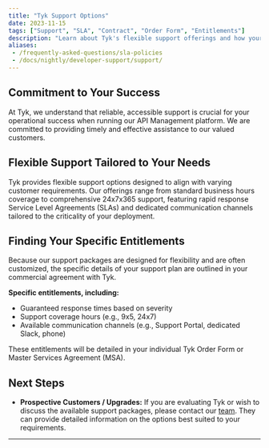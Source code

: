 ```yaml
---
title: "Tyk Support Options"
date: 2023-11-15
tags: ["Support", "SLA", "Contract", "Order Form", "Entitlements"]
description: "Learn about Tyk's flexible support offerings and how your specific entitlements are defined."
aliases:
 - /frequently-asked-questions/sla-policies
 - /docs/nightly/developer-support/support/
---
```


## Commitment to Your Success

At Tyk, we understand that reliable, accessible support is crucial for your operational success when running our API Management platform. We are committed to providing timely and effective assistance to our valued customers.

## Flexible Support Tailored to Your Needs

Tyk provides flexible support options designed to align with varying customer requirements. Our offerings range from standard business hours coverage to comprehensive 24x7x365 support, featuring rapid response Service Level Agreements (SLAs) and dedicated communication channels tailored to the criticality of your deployment.

## Finding Your Specific Entitlements

Because our support packages are designed for flexibility and are often customized, the specific details of your support plan are outlined in your commercial agreement with Tyk.

**Specific entitlements, including:**

- Guaranteed response times based on severity
- Support coverage hours (e.g., 9x5, 24x7)
- Available communication channels (e.g., Support Portal, dedicated Slack, phone)

These entitlements will be detailed in your individual Tyk Order Form or Master Services Agreement (MSA).

## Next Steps

- **Prospective Customers / Upgrades:** If you are evaluating Tyk or wish to discuss the available support packages, please contact our [team](https://tyk.io/contact/). They can provide detailed information on the options best suited to your requirements.

---